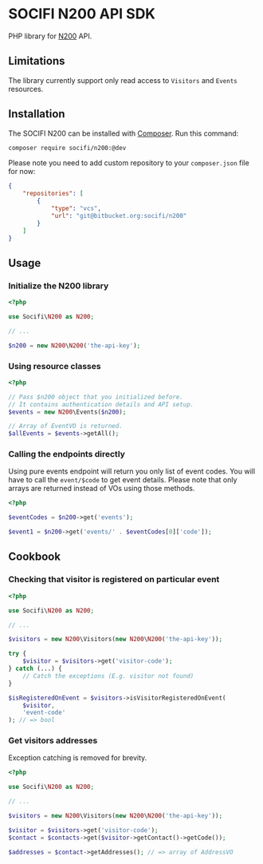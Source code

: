 # SOCIFI N200 API SDK


PHP library for [N200](http://www.n200.com/) API.

## Limitations

The library currently support only read access to `Visitors` and `Events` resources.

## Installation

The SOCIFI N200 can be installed with [Composer](https://getcomposer.org/). Run this command:

```sh
composer require socifi/n200:@dev
```

Please note you need to add custom repository to your `composer.json` file for now:

```json
{
    "repositories": [
        {
            "type": "vcs",
            "url": "git@bitbucket.org:socifi/n200"
        }
    ]
}
```

## Usage

### Initialize the N200 library

```php
<?php

use Socifi\N200 as N200;

// ...

$n200 = new N200\N200('the-api-key');
```

### Using resource classes

```php
<?php

// Pass $n200 object that you initialized before.
// It contains authentication details and API setup.
$events = new N200\Events($n200);

// Array of EventVO is returned.
$allEvents = $events->getAll();
```

### Calling the endpoints directly

Using pure events endpoint will return you only list of event codes.
You will have to call the `event/$code` to get event details.
Please note that only arrays are returned instead of VOs using those methods.

```php
<?php

$eventCodes = $n200->get('events');

$event1 = $n200->get('events/' . $eventCodes[0]['code']);
```

## Cookbook

### Checking that visitor is registered on particular event

```php
<?php

use Socifi\N200 as N200;

// ...

$visitors = new N200\Visitors(new N200\N200('the-api-key'));

try {
    $visitor = $visitors->get('visitor-code');
} catch (...) {
    // Catch the exceptions (E.g. visitor not found)
}

$isRegisteredOnEvent = $visitors->isVisitorRegisteredOnEvent(
    $visitor,
    'event-code'
); // => bool

```

### Get visitors addresses

Exception catching is removed for brevity.

```php
<?php

use Socifi\N200 as N200;

// ...

$visitors = new N200\Visitors(new N200\N200('the-api-key'));

$visitor = $visitors->get('visitor-code');
$contact = $contacts->get($visitor->getContact()->getCode());

$addresses = $contact->getAddresses(); // => array of AddressVO
        

```
